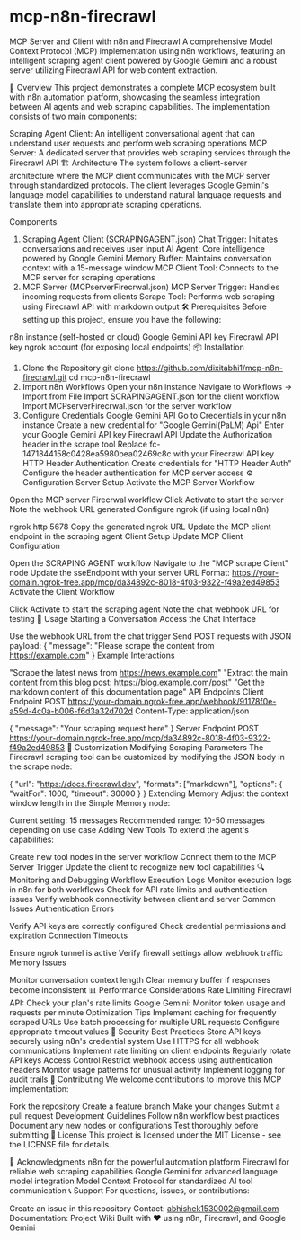 # mcp-n8n-firecrawl

MCP Server and Client with n8n and Firecrawl
A comprehensive Model Context Protocol (MCP) implementation using n8n workflows, featuring an intelligent scraping agent client powered by Google Gemini and a robust server utilizing Firecrawl API for web content extraction.

🚀 Overview
This project demonstrates a complete MCP ecosystem built with n8n automation platform, showcasing the seamless integration between AI agents and web scraping capabilities. The implementation consists of two main components:

Scraping Agent Client: An intelligent conversational agent that can understand user requests and perform web scraping operations
MCP Server: A dedicated server that provides web scraping services through the Firecrawl API
🏗️ Architecture
The system follows a client-server architecture where the MCP client communicates with the MCP server through standardized protocols. The client leverages Google Gemini's language model capabilities to understand natural language requests and translate them into appropriate scraping operations.

Components
1. Scraping Agent Client (SCRAPINGAGENT.json)
Chat Trigger: Initiates conversations and receives user input
AI Agent: Core intelligence powered by Google Gemini
Memory Buffer: Maintains conversation context with a 15-message window
MCP Client Tool: Connects to the MCP server for scraping operations
2. MCP Server (MCPserverFirecrwal.json)
MCP Server Trigger: Handles incoming requests from clients
Scrape Tool: Performs web scraping using Firecrawl API with markdown output
🛠️ Prerequisites
Before setting up this project, ensure you have the following:

n8n instance (self-hosted or cloud)
Google Gemini API key
Firecrawl API key
ngrok account (for exposing local endpoints)
📦 Installation
1. Clone the Repository
git clone https://github.com/dixitabhi1/mcp-n8n-firecrawl.git
cd mcp-n8n-firecrawl
2. Import n8n Workflows
Open your n8n instance
Navigate to Workflows → Import from File
Import SCRAPINGAGENT.json for the client workflow
Import MCPserverFirecrwal.json for the server workflow
3. Configure Credentials
Google Gemini API
Go to Credentials in your n8n instance
Create a new credential for "Google Gemini(PaLM) Api"
Enter your Google Gemini API key
Firecrawl API
Update the Authorization header in the scrape tool
Replace fc-1471844158c0428ea5980bea02469c8c with your Firecrawl API key
HTTP Header Authentication
Create credentials for "HTTP Header Auth"
Configure the header authentication for MCP server access
⚙️ Configuration
Server Setup
Activate the MCP Server Workflow

Open the MCP server Firecrwal workflow
Click Activate to start the server
Note the webhook URL generated
Configure ngrok (if using local n8n)

ngrok http 5678
Copy the generated ngrok URL
Update the MCP client endpoint in the scraping agent
Client Setup
Update MCP Client Configuration

Open the SCRAPING AGENT workflow
Navigate to the "MCP scrape Client" node
Update the sseEndpoint with your server URL
Format: https://your-domain.ngrok-free.app/mcp/da34892c-8018-4f03-9322-f49a2ed49853
Activate the Client Workflow

Click Activate to start the scraping agent
Note the chat webhook URL for testing
🚀 Usage
Starting a Conversation
Access the Chat Interface

Use the webhook URL from the chat trigger
Send POST requests with JSON payload:
{
  "message": "Please scrape the content from https://example.com"
}
Example Interactions

"Scrape the latest news from https://news.example.com"
"Extract the main content from this blog post: https://blog.example.com/post"
"Get the markdown content of this documentation page"
API Endpoints
Client Endpoint
POST https://your-domain.ngrok-free.app/webhook/91178f0e-a59d-4c0a-b006-f6d3a32d702d
Content-Type: application/json

{
  "message": "Your scraping request here"
}
Server Endpoint
POST https://your-domain.ngrok-free.app/mcp/da34892c-8018-4f03-9322-f49a2ed49853
🔧 Customization
Modifying Scraping Parameters
The Firecrawl scraping tool can be customized by modifying the JSON body in the scrape node:

{
  "url": "https://docs.firecrawl.dev",
  "formats": ["markdown"],
  "options": {
    "waitFor": 1000,
    "timeout": 30000
  }
}
Extending Memory
Adjust the context window length in the Simple Memory node:

Current setting: 15 messages
Recommended range: 10-50 messages depending on use case
Adding New Tools
To extend the agent's capabilities:

Create new tool nodes in the server workflow
Connect them to the MCP Server Trigger
Update the client to recognize new tool capabilities
🔍 Monitoring and Debugging
Workflow Execution Logs
Monitor execution logs in n8n for both workflows
Check for API rate limits and authentication issues
Verify webhook connectivity between client and server
Common Issues
Authentication Errors

Verify API keys are correctly configured
Check credential permissions and expiration
Connection Timeouts

Ensure ngrok tunnel is active
Verify firewall settings allow webhook traffic
Memory Issues

Monitor conversation context length
Clear memory buffer if responses become inconsistent
📊 Performance Considerations
Rate Limiting
Firecrawl API: Check your plan's rate limits
Google Gemini: Monitor token usage and requests per minute
Optimization Tips
Implement caching for frequently scraped URLs
Use batch processing for multiple URL requests
Configure appropriate timeout values
🔐 Security
Best Practices
Store API keys securely using n8n's credential system
Use HTTPS for all webhook communications
Implement rate limiting on client endpoints
Regularly rotate API keys
Access Control
Restrict webhook access using authentication headers
Monitor usage patterns for unusual activity
Implement logging for audit trails
🤝 Contributing
We welcome contributions to improve this MCP implementation:

Fork the repository
Create a feature branch
Make your changes
Submit a pull request
Development Guidelines
Follow n8n workflow best practices
Document any new nodes or configurations
Test thoroughly before submitting
📄 License
This project is licensed under the MIT License - see the LICENSE file for details.

🙏 Acknowledgments
n8n for the powerful automation platform
Firecrawl for reliable web scraping capabilities
Google Gemini for advanced language model integration
Model Context Protocol for standardized AI tool communication
📞 Support
For questions, issues, or contributions:

Create an issue in this repository
Contact: abhishek1530002@gmail.com
Documentation: Project Wiki
Built with ❤️ using n8n, Firecrawl, and Google Gemini
